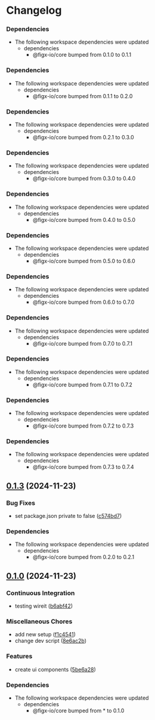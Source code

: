 # Changelog

### Dependencies

* The following workspace dependencies were updated
  * dependencies
    * @figx-io/core bumped from 0.1.0 to 0.1.1

### Dependencies

* The following workspace dependencies were updated
  * dependencies
    * @figx-io/core bumped from 0.1.1 to 0.2.0

### Dependencies

* The following workspace dependencies were updated
  * dependencies
    * @figx-io/core bumped from 0.2.1 to 0.3.0

### Dependencies

* The following workspace dependencies were updated
  * dependencies
    * @figx-io/core bumped from 0.3.0 to 0.4.0

### Dependencies

* The following workspace dependencies were updated
  * dependencies
    * @figx-io/core bumped from 0.4.0 to 0.5.0

### Dependencies

* The following workspace dependencies were updated
  * dependencies
    * @figx-io/core bumped from 0.5.0 to 0.6.0

### Dependencies

* The following workspace dependencies were updated
  * dependencies
    * @figx-io/core bumped from 0.6.0 to 0.7.0

### Dependencies

* The following workspace dependencies were updated
  * dependencies
    * @figx-io/core bumped from 0.7.0 to 0.7.1

### Dependencies

* The following workspace dependencies were updated
  * dependencies
    * @figx-io/core bumped from 0.7.1 to 0.7.2

### Dependencies

* The following workspace dependencies were updated
  * dependencies
    * @figx-io/core bumped from 0.7.2 to 0.7.3

### Dependencies

* The following workspace dependencies were updated
  * dependencies
    * @figx-io/core bumped from 0.7.3 to 0.7.4

## [0.1.3](https://github.com/figx-io/figx-io/compare/ui-v0.1.2...ui-v0.1.3) (2024-11-23)


### Bug Fixes

* set package.json private to false ([c574bd7](https://github.com/figx-io/figx-io/commit/c574bd71e33900631c8cb2af71966442a80e3b79))


### Dependencies

* The following workspace dependencies were updated
  * dependencies
    * @figx-io/core bumped from 0.2.0 to 0.2.1

## [0.1.0](https://github.com/figx-io/figx-io/compare/ui-v0.0.1...ui-v0.1.0) (2024-11-23)


### Continuous Integration

* testing wireit ([b6abf42](https://github.com/figx-io/figx-io/commit/b6abf42ba9ffe50929f6cf3f9580f10842a0205a))


### Miscellaneous Chores

* add new setup ([f1c4541](https://github.com/figx-io/figx-io/commit/f1c4541966f5ebb4e26be926d91baeef991d7065))
* change dev script ([8e6ac2b](https://github.com/figx-io/figx-io/commit/8e6ac2b72f23dae3c14553e619e8fdfc286131a4))


### Features

* create ui components ([5be6a28](https://github.com/figx-io/figx-io/commit/5be6a28ce003056edcaf0045f6d327fd43645491))


### Dependencies

* The following workspace dependencies were updated
  * dependencies
    * @figx-io/core bumped from * to 0.1.0
